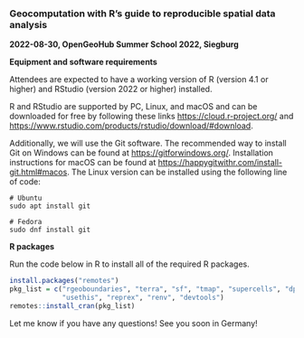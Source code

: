 ### Geocomputation with R’s guide to reproducible spatial data analysis

**2022-08-30, OpenGeoHub Summer School 2022, Siegburg**

**Equipment and software requirements**

Attendees are expected to have a working version of R (version 4.1 or higher) and RStudio (version 2022 or higher) installed.

R and RStudio are supported by PC, Linux, and macOS and can be downloaded for free by following these links https://cloud.r-project.org/ and https://www.rstudio.com/products/rstudio/download/#download.

Additionally, we will use the Git software. The recommended way to install Git on Windows can be found at https://gitforwindows.org/. Installation instructions for macOS can be found at https://happygitwithr.com/install-git.html#macos. The Linux version can be installed using the following line of code:

```
# Ubuntu
sudo apt install git

# Fedora
sudo dnf install git
```

**R packages**

Run the code below in R to install all of the required R packages.

```r
install.packages("remotes")
pkg_list = c("rgeoboundaries", "terra", "sf", "tmap", "supercells", "dplyr",
             "usethis", "reprex", "renv", "devtools")
remotes::install_cran(pkg_list)
```

Let me know if you have any questions! 
See you soon in Germany!